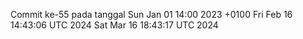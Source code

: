 Commit ke-55 pada tanggal Sun Jan 01 14:00 2023 +0100
Fri Feb 16 14:43:06 UTC 2024
Sat Mar 16 18:43:17 UTC 2024
